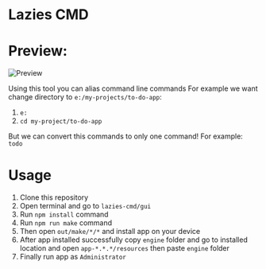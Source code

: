 # Lazies CMD

# Preview:
![Preview](https://s20.picofile.com/file/8444997592/lazies_cmd_ss.PNG)

Using this tool you can alias command line commands For example we want change directory to `e:/my-projects/to-do-app`:
1. `e:`
2. `cd my-project/to-do-app`

But we can convert this commands to only one command!
For example: `todo`

# Usage
1. Clone this repository
2. Open terminal and go to `lazies-cmd/gui`
3. Run `npm install` command
4. Run `npm run make` command
5. Then open `out/make/*/*` and install app on your device
6. After app installed successfully copy `engine` folder and go to installed location and open `app-*.*.*/resources` then paste `engine` folder
7. Finally run app as `Administrator`
